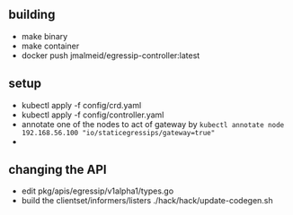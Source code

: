 
## building

- make binary
- make container
- docker push jmalmeid/egressip-controller:latest 

## setup

- kubectl apply -f config/crd.yaml
- kubectl apply -f config/controller.yaml
- annotate one of the nodes to act of gateway by `kubectl annotate node 192.168.56.100 "io/staticegressips/gateway=true"`
-
## changing the API

- edit pkg/apis/egressip/v1alpha1/types.go 
- build the clientset/informers/listers ./hack/hack/update-codegen.sh
